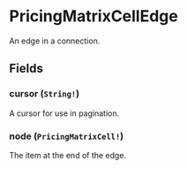 # PricingMatrixCellEdge

An edge in a connection.

## Fields

### cursor (`String!`)
A cursor for use in pagination.

### node (`PricingMatrixCell!`)
The item at the end of the edge.
